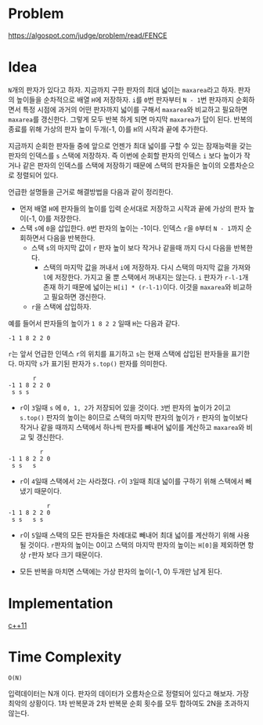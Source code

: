 # Problem

https://algospot.com/judge/problem/read/FENCE

# Idea

`N`개의 판자가 있다고 하자. 지금까지 구한 판자의 최대 넓이는
`maxarea`라고 하자. 판자의 높이들을 순차적으로 배열 `H`에
저장하자. `i`를 `0`번 판자부터 `N - 1`번 판자까지 순회하면서 특정
시점에 과거의 어떤 판자까지 넓이를 구해서 `maxarea`와 비교하고
필요하면 `maxarea`를 갱신한다. 그렇게 모두 반복 하게 되면 마지막
`maxarea`가 답이 된다. 반복의 종료를 위해 가상의 판자 높이 두개(-1,
0)를 `H`의 시작과 끝에 추가한다.

지금까지 순회한 판자들 중에 앞으로 언젠가 최대 넓이를 구할 수 있는
잠재능력을 갖는 판자의 인덱스를 `s` 스택에 저장하자. 즉 이번에 순회할
판자의 인덱스 `i` 보다 높이가 작거나 같은 판자의 인덱스를 스택에
저장하기 때문에 스택의 판자들은 높이의 오름차순으로 정렬되어 있다.

언급한 설명들을 근거로 해결방법을 다음과 같이 정리한다.

* 먼저 배열 `H`에 판자들의 높이를 입력 순서대로 저장하고 시작과 끝에
  가상의 판자 높이(-1, 0)를 저장한다.
* 스택 `s`에 `0`을 삽입한다. `0`번 판자의 높이는 -1이다.  인덱스 `r`을
  `0`부터 `N - 1`까지 순회하면서 다음을 반복한다.
  * 스택 `s`의 마지막 값이 `r` 판자 높이 보다 작거나 같을때 까지 다시
    다음을 반복한다.
    * 스택의 마지막 값을 꺼내서 `i`에 저장하자. 다시 스택의 마지막
      값을 가져와 `l`에 저장한다. 가지고 올 뿐 스택에서 꺼내지는
      않는다. `i` 판자가 `r-l-1`개 존재 하기 때문에 넓이는 `H[i] *
      (r-l-1)`이다.  이것을 `maxarea`와 비교하고 필요하면 갱신한다.
  * `r`을 스택에 삽입하자.
  
예를 들어서 판자들의 높이가 `1 8 2 2` 일때 `H`는 다음과 같다.

```
-1 1 8 2 2 0
```

`r`는 앞서 언급한 인덱스 `r`의 위치를 표기하고 `s`는 현재
스택에 삽입된 판자들을 표기한다. 마지막 `s`가 표기된 판자가
`s.top()` 판자를 의미한다.

```
       r
-1 1 8 2 2 0
 s s s
```

* `r`이 `3`일때 `s` 에 `0, 1, 2`가 저장되어 있을 것이다.  `3`번 판자의
  높이가 2이고 `s.top()` 판자의 높이는 8이므로 스택의 마지막 판자의
  높이가 `r` 판자의 높이보다 작거나 같을 때까지 스택에서 하나씩 판자를
  빼내어 넓이를 계산하고 `maxarea`와 비교 및 갱신한다.

```
         r
-1 1 8 2 2 0
 s s   s
```

* `r`이 `4`일때 스택에서 `2`는 사라졌다. `r`이 `3`일때 최대 넓이를 구하기
  위해 스택에서 빼냈기 때문이다.

```
           r
-1 1 8 2 2 0
 s s   s s
```

* `r`이 `5`일때 스택의 모든 판자들은 차례대로 빼내어 최대 넓이를
  계산하기 위해 사용될 것이다. `r`판자의 높이는 0이고 스택의 마지막
  판자의 높이는 `H[0]`을 제외하면 항상 `r`판자 보다 크기 때문이다.
  
* 모든 반복을 마치면 스택에는 가상 판자의 높이(-1, 0) 두개만 남게
  된다.

# Implementation

[c++11](a.cpp)

# Time Complexity

```
O(N)
```

입력데이터는 N개 이다. 판자의 데이터가 오름차순으로 정렬되어 있다고 해보자.
가장 최악의 상황이다. 1차 반복문과 2차 반복문 순회 횟수를 모두
합하여도 2N을 초과하지 않는다.
